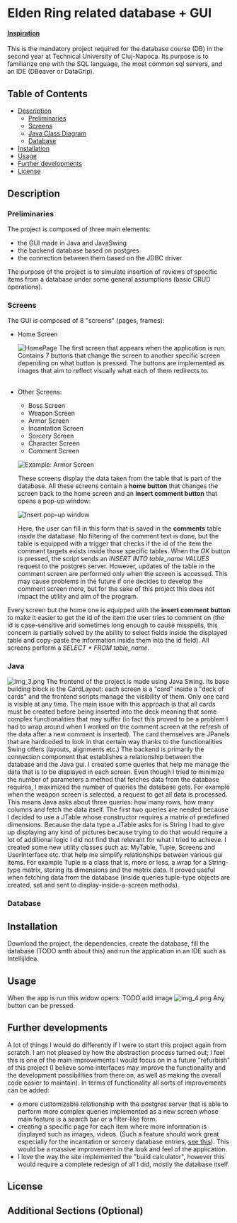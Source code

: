 # Elden Ring related database + GUI

#### [Inspiration](https://eldenring.wiki.fextralife.com/Elden+Ring+Wiki)

This is the mandatory project required for the database course (DB) in the second year at Technical University of 
Cluj-Napoca. Its purpose is to familiarize one with the SQL language, the most common sql servers, and an IDE 
(DBeaver or DataGrip).

## Table of Contents

- [Description](#Description)
  - [Preliminaries](#Preliminaries) 
  - [Screens](#Screens)
  - [Java Class Diagram](#Java)
  - [Database](#Database)
- [Installation](#installation)
- [Usage](#usage)
- [Further developments](#Further-developments)
- [License](#license)

## Description

### Preliminaries

The project is composed of three main elements: 
- the GUI made in Java and JavaSwing 
- the backend database based on postgres
- the connection between them based on the JDBC driver

The purpose of the project is to simulate insertion of reviews of specific items from a database under some general 
assumptions (basic CRUD operations).  

### Screens

The GUI is composed of 8 "screens" (pages, frames):
- Home Screen
  
    ![HomePage](img_1.png)
    The first screen that appears when the application is run. Contains 7 buttons that change the screen to another specific
    screen depending on what button is pressed. The buttons are implemented as images that aim to reflect visually what each
    of them redirects to. 
    <br></br>

- Other Screens:
  - Boss Screen
  - Weapon Screen
  - Armor Screen
  - Incantation Screen
  - Sorcery Screen
  - Character Screen
  - Comment Screen

  ![Example: Armor Screen](img_2.png)
  
  These screens display the data taken from the table that is part of the database. All these screens contain a **home
button** that changes the screen back to the home screen and an **insert comment button** that opens a pop-up window:

  ![Insert pop-up window](img.png)

  Here, the user can fill in this form that is saved in the **comments** table inside the database. No filtering of the comment text is done, but the table is equipped with a trigger that checks if the id of the item the comment targets exists inside those
specific tables. When the *OK* button is pressed, the script sends an *INSERT INTO table_name VALUES* request to the postgres server.
However, updates of the table in the comment screen are performed only when the screen is accessed. This may cause problems in the 
future if one decides to develop the comment screen more, but for the sake of this project this does not impact the utility and aim of the
program.

Every screen but the home one is equipped with the **insert comment button** to make it easier to get the id
of the item the user tries to comment on (the id is case-sensitive and sometimes long enough to cause misspells, this concern
is partially solved by the ability to select fields inside the displayed table and copy-paste the information inside them into
the id field). All screens perform a *SELECT * FROM table_name*.

### Java

![img_3.png](img_3.png)
The frontend of the project is made using Java Swing. Its base building block is the CardLayout: each screen is a "card" inside
a "deck of cards" and the frontend scripts manage the visibility of them. Only one card is visible at any time. The main issue with this
approach is that all cards must be created before being inserted into the deck meaning that some complex functionalities that  may 
suffer (in fact this proved to be a problem I had to wrap around when I worked on the comment screen at the refresh of the data after a new comment is
inserted). The card themselves are JPanels that are hardcoded to look in that certain way thanks to the functionalities Swing offers (layouts,
alignments etc.)
The backend is primarily the connection component that establishes a relationship between the database and the Java gui. I created some queries
that help me manage the data that is to be displayed in each screen. Even though I tried to minimize the number of parameters a method that fetches data
from the database requires, I maximized the number of queries the database gets. For example when the weapon screen is selected, a request to get all data
is processed. This means Java asks about three queries: how many rows, how many columns and fetch the data itself. The first two queries are needed because
I decided to use a JTable whose constructor requires a matrix of predefined dimensions. Because the data type a JTable asks for is String I had to give up
displaying any kind of pictures because trying to do that would require a lot of additional logic I did not find that relevant for what I tried to achieve. 
I created some new utility classes such as: MyTable, Tuple, Screens and UserInterface etc. that help me simplify relationships between various gui items. For example Tuple
is a class that is, more or less, a wrap for a String-type matrix, storing its dimensions and the matrix data. It proved useful when fetching data from the 
database (inside queries tuple-type objects are created, set and sent to display-inside-a-screen methods).
### Database


  
## Installation

Download the project, the dependencies, create the database, fill the database (TODO smth about this) and run the application 
in an IDE such as IntellijIdea.

## Usage

When the app is run this widow opens:
TODO add image ![img_4.png](img_4.png)
Any button can be pressed.

## Further developments

A lot of things I would do differently if I were to start this project again from scratch. I am not pleased by how the abstraction
process turned out; I feel this is one of the main improvements I would focus on in a future "refurbish" of this project (I believe
some interfaces may improve the functionality and the development possibilities from there on, as well as making the overall code
easier to maintain).
In terms of functionality all sorts of improvements can be added:
- a more customizable relationship with the postgres server that is able to perform more complex queries implemented as a new screen
whose main feature is a search bar or a filter-like form.
- creating a specific page for each item where more information is displayed such as images, videos. (Such a feature should work great especially
for the incantation or sorcery database entries, [see this](https://eldenring.wiki.fextralife.com/Comet+Azur)). This would be a massive
improvement in the look and feel of the application.
- I love the way the site implemented the "build calculator", however this would require a complete redesign of all I did, mostly the database itself. 

## License

## Additional Sections (Optional)